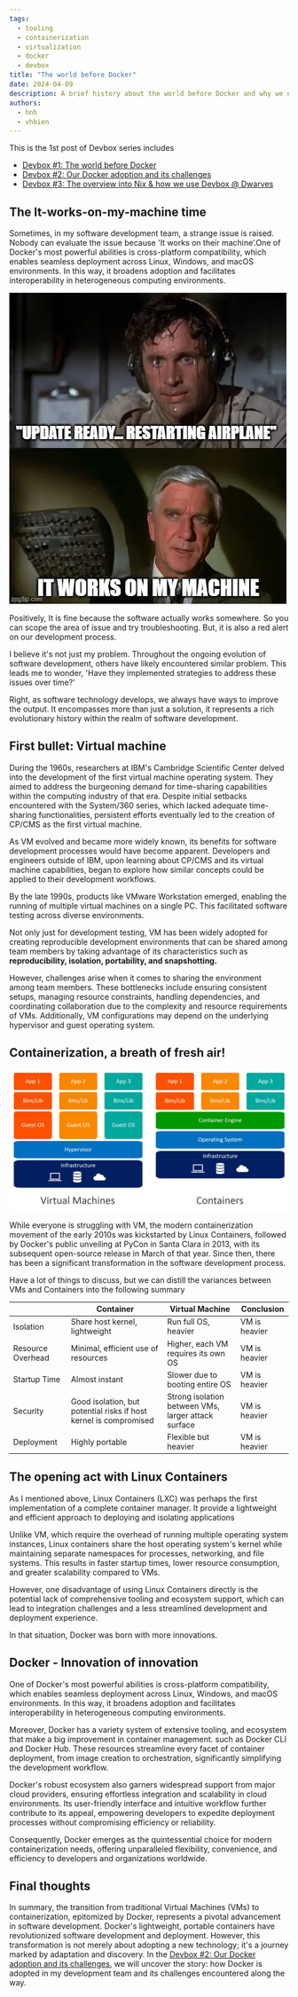 ```yaml
---
tags: 
  - tooling
  - containerization
  - virtualization
  - docker
  - devbox
title: "The world before Docker"
date: 2024-04-09
description: A brief history about the world before Docker and why we need devbox for local development
authors: 
  - hnh
  - vhbien
---
```

This is the 1st post of Devbox series includes

- [Devbox #1: The world before Docker](https://memo.d.foundation/playground/_memo/devbox-a-world-before-docker)
- [Devbox #2: Our Docker adoption and its challenges](https://memo.d.foundation/playground/_memo/devbox-docker-adoption-and-challenges)
- [Devbox #3: The overview into Nix & how we use Devbox @ Dwarves](https://memo.d.foundation/playground/_memo/devbox-nix-and-our-devbox-adoption)

## The It-works-on-my-machine time

Sometimes, in my software development team, a strange issue is raised. Nobody can evaluate the issue because 'It works on their machine’.One of Docker's most powerful abilities is cross-platform compatibility, which enables seamless deployment across Linux, Windows, and macOS environments. In this way, it broadens adoption and facilitates interoperability in heterogeneous computing environments.

![](assets/devbox-a-world-before-docker_untitled.webp)

Positively, It is fine because the software actually works somewhere. So you can scope the area of issue and try troubleshooting. But, it is also a red alert on our development process. 

I believe it's not just my problem. Throughout the ongoing evolution of software development, others have likely encountered similar problem. This leads me to wonder, 'Have they implemented strategies to address these issues over time?' 

Right, as software technology develops, we always have ways to improve the output. It encompasses more than just a solution, it represents a rich evolutionary history within the realm of software development.

## First bullet: Virtual machine

During the 1960s, researchers at IBM's Cambridge Scientific Center delved into the development of the first virtual machine operating system. They aimed to address the burgeoning demand for time-sharing capabilities within the computing industry of that era. Despite initial setbacks encountered with the System/360 series, which lacked adequate time-sharing functionalities, persistent efforts eventually led to the creation of CP/CMS as the first virtual machine.

As VM evolved and became more widely known, its benefits for software development processes would have become apparent. Developers and engineers outside of IBM, upon learning about CP/CMS and its virtual machine capabilities, began to explore how similar concepts could be applied to their development workflows.

By the late 1990s, products like VMware Workstation emerged, enabling the running of multiple virtual machines on a single PC. This facilitated software testing across diverse environments.

Not only just for development testing, VM has been widely adopted for creating reproducible development environments that can be shared among team members by taking advantage of its characteristics such as **reproducibility, isolation, portability, and snapshotting.**

However, challenges arise when it comes to sharing the environment among team members. These bottlenecks include ensuring consistent setups, managing resource constraints, handling dependencies, and coordinating collaboration due to the complexity and resource requirements of VMs. Additionally, VM configurations may depend on the underlying hypervisor and guest operating system.

## Containerization, a breath of fresh air!

![](assets/devbox-a-world-before-docker_untitled-2.webp)

While everyone is struggling with VM, the modern containerization movement of the early 2010s was kickstarted by Linux Containers, followed by Docker's public unveiling at PyCon in Santa Clara in 2013, with its subsequent open-source release in March of that year. Since then, there has been a significant transformation in the software development process.

Have a lot of things to discuss, but we can distill the variances between VMs and Containers into the following summary

|  | Container | Virtual Machine | Conclusion |
| --- | --- | --- | --- |
| Isolation | Share host kernel, lightweight | Run full OS, heavier | VM is heavier |
| Resource Overhead | Minimal, efficient use of resources | Higher, each VM requires its own OS | VM is heavier |
| Startup Time | Almost instant | Slower due to booting entire OS | VM is heavier |
| Security | Good isolation, but potential risks if host kernel is compromised | Strong isolation between VMs, larger attack surface | VM is heavier |
| Deployment | Highly portable | Flexible but heavier | VM is heavier |

## The opening act with Linux Containers

As I mentioned above, Linux Containers (LXC) was perhaps the first implementation of a complete container manager. It provide a lightweight and efficient approach to deploying and isolating applications

Unlike VM, which require the overhead of running multiple operating system instances, Linux containers share the host operating system's kernel while maintaining separate namespaces for processes, networking, and file systems. This results in faster startup times, lower resource consumption, and greater scalability compared to VMs. 

However, one disadvantage of using Linux Containers directly is the potential lack of comprehensive tooling and ecosystem support, which can lead to integration challenges and a less streamlined development and deployment experience. 

In that situation, Docker was born with more innovations.

## Docker - Innovation of innovation

One of Docker's most powerful abilities is cross-platform compatibility, which enables seamless deployment across Linux, Windows, and macOS environments. In this way, it broadens adoption and facilitates interoperability in heterogeneous computing environments.

Moreover, Docker has a variety system of extensive tooling, and ecosystem that make a big improvement in container management. such as Docker CLI and Docker Hub. These resources streamline every facet of container deployment, from image creation to orchestration, significantly simplifying the development workflow.

Docker's robust ecosystem also garners widespread support from major cloud providers, ensuring effortless integration and scalability in cloud environments. Its user-friendly interface and intuitive workflow further contribute to its appeal, empowering developers to expedite deployment processes without compromising efficiency or reliability.

Consequently, Docker emerges as the quintessential choice for modern containerization needs, offering unparalleled flexibility, convenience, and efficiency to developers and organizations worldwide.

## Final thoughts

In summary, the transition from traditional Virtual Machines (VMs) to containerization, epitomized by Docker, represents a pivotal advancement in software development. Docker's lightweight, portable containers have revolutionized software development and deployment. However, this transformation is not merely about adopting a new technology; it's a journey marked by adaptation and discovery. In the [Devbox #2: Our Docker adoption and its challenges](https://memo.d.foundation/playground/_memo/devbox-docker-adoption-and-challenges), we will uncover the story: how Docker is adopted in my development team and its challenges encountered along the way.
